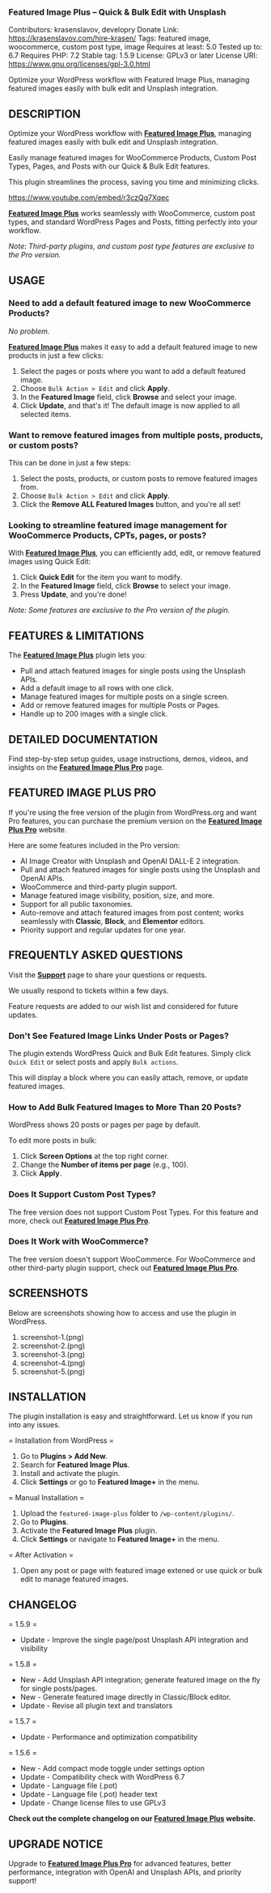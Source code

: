 ### Featured Image Plus – Quick & Bulk Edit with Unsplash

Contributors: krasenslavov, developry
Donate Link: https://krasenslavov.com/hire-krasen/
Tags: featured image, woocommerce, custom post type, image
Requires at least: 5.0
Tested up to: 6.7
Requires PHP: 7.2
Stable tag: 1.5.9
License: GPLv3 or later
License URI: https://www.gnu.org/licenses/gpl-3.0.html

Optimize your WordPress workflow with Featured Image Plus, managing featured images easily with bulk edit and Unsplash integration.

## DESCRIPTION

Optimize your WordPress workflow with [**Featured Image Plus**](https://bit.ly/43eu1S3), managing featured images easily with bulk edit and Unsplash integration.

Easily manage featured images for WooCommerce Products, Custom Post Types, Pages, and Posts with our Quick & Bulk Edit features.  

This plugin streamlines the process, saving you time and minimizing clicks.  

https://www.youtube.com/embed/r3czQg7Xqec

[**Featured Image Plus**](https://bit.ly/43eu1S3) works seamlessly with WooCommerce, custom post types, and standard WordPress Pages and Posts, fitting perfectly into your workflow.  

_Note: Third-party plugins, and custom post type features are exclusive to the Pro version._  

## USAGE

### Need to add a default featured image to new WooCommerce Products?  

_No problem._  

[**Featured Image Plus**](https://bit.ly/43eu1S3) makes it easy to add a default featured image to new products in just a few clicks:  

1. Select the pages or posts where you want to add a default featured image.  
2. Choose `Bulk Action > Edit` and click **Apply**.  
3. In the **Featured Image** field, click **Browse** and select your image.  
4. Click **Update**, and that's it! The default image is now applied to all selected items.  

### Want to remove featured images from multiple posts, products, or custom posts? 

This can be done in just a few steps:  

1. Select the posts, products, or custom posts to remove featured images from.  
2. Choose `Bulk Action > Edit` and click **Apply**.  
3. Click the **Remove ALL Featured Images** button, and you're all set!  

### Looking to streamline featured image management for WooCommerce Products, CPTs, pages, or posts? 

With [**Featured Image Plus**](https://bit.ly/43eu1S3), you can efficiently add, edit, or remove featured images using Quick Edit:  

1. Click **Quick Edit** for the item you want to modify.  
2. In the **Featured Image** field, click **Browse** to select your image.  
3. Press **Update**, and you're done!  

_Note: Some features are exclusive to the Pro version of the plugin._  

## FEATURES & LIMITATIONS

The [**Featured Image Plus**](https://bit.ly/43eu1S3) plugin lets you:  

- Pull and attach featured images for single posts using the Unsplash APIs.
- Add a default image to all rows with one click.  
- Manage featured images for multiple posts on a single screen.  
- Add or remove featured images for multiple Posts or Pages.  
- Handle up to 200 images with a single click.  

## DETAILED DOCUMENTATION

Find step-by-step setup guides, usage instructions, demos, videos, and insights on the [**Featured Image Plus Pro**](https://featuredimageplugin.com/help) page.  

## FEATURED IMAGE PLUS PRO

If you're using the free version of the plugin from WordPress.org and want Pro features, you can purchase the premium version on the [**Featured Image Plus Pro**](https://bit.ly/43eu1S3) website.  

Here are some features included in the Pro version:  

- AI Image Creator with Unsplash and OpenAI DALL-E 2 integration.  
- Pull and attach featured images for single posts using the Unsplash and OpenAI APIs.
- WooCommerce and third-party plugin support.  
- Manage featured image visibility, position, size, and more.  
- Support for all public taxonomies.  
- Auto-remove and attach featured images from post content; works seamlessly with **Classic**, **Block**, and **Elementor** editors.  
- Priority support and regular updates for one year.

## FREQUENTLY ASKED QUESTIONS

Visit the [**Support**](https://wordpress.org/support/plugin/featured-image-plus/) page to share your questions or requests.  

We usually respond to tickets within a few days.  

Feature requests are added to our wish list and considered for future updates.

### Don't See Featured Image Links Under Posts or Pages?  

The plugin extends WordPress Quick and Bulk Edit features. Simply click `Quick Edit` or select posts and apply `Bulk actions`.  

This will display a block where you can easily attach, remove, or update featured images.  

### How to Add Bulk Featured Images to More Than 20 Posts?  

WordPress shows 20 posts or pages per page by default.  

To edit more posts in bulk:  
1. Click **Screen Options** at the top right corner.  
2. Change the **Number of items per page** (e.g., 100).  
3. Click **Apply**.  

### Does It Support Custom Post Types?  

The free version does not support Custom Post Types. For this feature and more, check out [**Featured Image Plus Pro**](https://bit.ly/43eu1S3).  

### Does It Work with WooCommerce?  

The free version doesn't support WooCommerce. For WooCommerce and other third-party plugin support, check out [**Featured Image Plus Pro**](https://bit.ly/43eu1S3).  

## SCREENSHOTS

Below are screenshots showing how to access and use the plugin in WordPress.

1. screenshot-1.(png)
2. screenshot-2.(png)
3. screenshot-3.(png)
4. screenshot-4.(png)
5. screenshot-5.(png)

## INSTALLATION

The plugin installation is easy and straightforward. Let us know if you run into any issues.

= Installation from WordPress =

1. Go to **Plugins > Add New**.  
2. Search for **Featured Image Plus**.  
3. Install and activate the plugin.  
4. Click **Settings** or go to **Featured Image+** in the menu.

= Manual Installation =

1. Upload the `featured-image-plus` folder to `/wp-content/plugins/`.  
2. Go to **Plugins**.  
3. Activate the **Featured Image Plus** plugin.  
4. Click **Settings** or navigate to **Featured Image+** in the menu.

= After Activation =

1. Open any post or page with featured image extened or use quick or bulk edit to manage featured images.

## CHANGELOG

= 1.5.9 =

- Update - Improve the single page/post Unsplash API integration and visibility

= 1.5.8 =

- New - Add Unsplash API integration; generate featured image on the fly for single posts/pages.
- New - Generate featured image directly in Classic/Block editor.
- Update - Revise all plugin text and translators

= 1.5.7 =

- Update - Performance and optimization compatibility

= 1.5.6 =

- New - Add compact mode toggle under settings option
- Update - Compatibility check with WordPress 6.7
- Update - Language file (.pot)
- Update - Language file (.pot) header text
- Update - Change license files to use GPLv3

**Check out the complete changelog on our [**Featured Image Plus**](https://bit.ly/43eu1S3) website.**

## UPGRADE NOTICE

Upgrade to [**Featured Image Plus Pro**](https://bit.ly/43eu1S3) for advanced features, better performance, integration with OpenAI and Unsplash APIs, and priority support!
